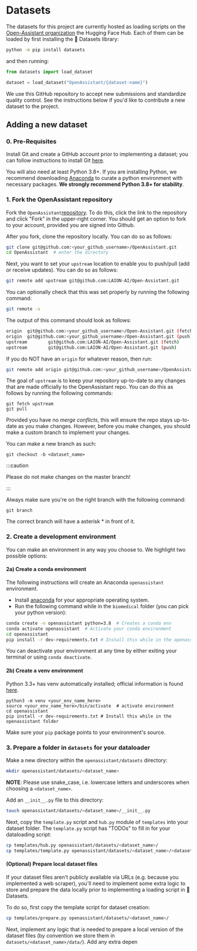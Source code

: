 # Datasets

The datasets for this project are currently hosted as loading scripts on the
[Open-Assistant organization](https://huggingface.co/OpenAssistant) the Hugging
Face Hub. Each of them can be loaded by first installing the 🤗 Datasets
library:

```bash
python -m pip install datasets
```

and then running:

```python
from datasets import load_dataset

dataset = load_dataset("OpenAssistant/{dataset-name}")
```

We use this GitHub repository to accept new submissions and standardize quality
control. See the instructions below if you'd like to contribute a new dataset to
the project.

## Adding a new dataset

### 0. Pre-Requisites

Install Git and create a GitHub account prior to implementing a dataset; you can
follow instructions to install Git
[here](https://git-scm.com/book/en/v2/Getting-Started-Installing-Git).

You will also need at least Python 3.8+. If you are installing Python, we
recommend downloading
[Anaconda](https://docs.anaconda.com/anaconda/install/index.html) to curate a
python environment with necessary packages. **We strongly recommend Python 3.8+
for stability**.

### 1. **Fork the OpenAssistant repository**

Fork the
`OpenAssistant`[repository](https://github.com/LAION-AI/Open-Assistant). To do
this, click the link to the repository and click "Fork" in the upper-right
corner. You should get an option to fork to your account, provided you are
signed into Github.

After you fork, clone the repository locally. You can do so as follows:

```bash
git clone git@github.com:<your_github_username>/OpenAssistant.git
cd OpenAssistant  # enter the directory
```

Next, you want to set your `upstream` location to enable you to push/pull (add
or receive updates). You can do so as follows:

```bash
git remote add upstream git@github.com:LAION-AI/Open-Assistant.git
```

You can optionally check that this was set properly by running the following
command:

```bash
git remote -v
```

The output of this command should look as follows:

```bash
origin  git@github.com:<your_github_username>/Open-Assistant.git (fetch)
origin  git@github.com:<your_github_username>/Open-Assistant.git (push)
upstream        git@github.com:LAION-AI/Open-Assistant.git (fetch)
upstream        git@github.com:LAION-AI/Open-Assistant.git (push)
```

If you do NOT have an `origin` for whatever reason, then run:

```bash
git remote add origin git@github.com:<your_github_username>/OpenAssistant.git
```

The goal of `upstream` is to keep your repository up-to-date to any changes that
are made officially to the OpenAssistant repo. You can do this as follows by
running the following commands:

```
git fetch upstream
git pull
```

Provided you have no _merge conflicts_, this will ensure the repo stays
up-to-date as you make changes. However, before you make changes, you should
make a custom branch to implement your changes.

You can make a new branch as such:

```
git checkout -b <dataset_name>
```

:::caution

Please do not make changes on the master branch!

:::

Always make sure you're on the right branch with the following command:

```
git branch
```

The correct branch will have a asterisk \* in front of it.

### 2. **Create a development environment**

You can make an environment in any way you choose to. We highlight two possible
options:

#### 2a) Create a conda environment

The following instructions will create an Anaconda `openassistant` environment.

- Install [anaconda](https://docs.anaconda.com/anaconda/install/) for your
  appropriate operating system.
- Run the following command while in the `biomedical` folder (you can pick your
  python version):

```bash
conda create -n openassistant python=3.8  # Creates a conda env
conda activate openassistant  # Activate your conda environment
cd openassistant
pip install -r dev-requirements.txt # Install this while in the openassistant folder
```

You can deactivate your environment at any time by either exiting your terminal
or using `conda deactivate`.

#### 2b) Create a venv environment

Python 3.3+ has venv automatically installed; official information is found
[here](https://packaging.python.org/en/latest/guides/installing-using-pip-and-virtual-environments/).

```
python3 -m venv <your_env_name_here>
source <your_env_name_here>/bin/activate  # activate environment
cd openassistant
pip install -r dev-requirements.txt # Install this while in the openassistant folder
```

Make sure your `pip` package points to your environment's source.

### 3. Prepare a folder in `datasets` for your dataloader

Make a new directory within the `openassistant/datasets` directory:

```bash
mkdir openassistant/datasets/<dataset_name>
```

**NOTE**: Please use snake_case, i.e. lowercase letters and underscores when
choosing a `<dataset_name>`.

Add an `__init__.py` file to this directory:

```bash
touch openassistant/datasets/<dataset_name>/__init__.py
```

Next, copy the `template.py` script and `hub.py` module of `templates` into your
dataset folder. The `template.py` script has "TODOs" to fill in for your
dataloading script:

```bash
cp templates/hub.py openassistant/datasets/<dataset_name>/
cp templates/template.py openassistant/datasets/<dataset_name>/<dataset_name>.py
```

#### (Optional) Prepare local dataset files

If your dataset files aren't publicly available via URLs (e.g. because you
implemented a web scraper), you'll need to implement some extra logic to store
and prepare the data locally prior to implementing a loading script in 🤗
Datasets.

To do so, first copy the template script for dataset creation:

```bash
cp templates/prepare.py openassistant/datasets/<dataset_name>/
```

Next, implement any logic that is needed to prepare a local version of the
dataset files (by convention we store them in `datasets/<dataset_name>/data/`).
Add any extra depen

